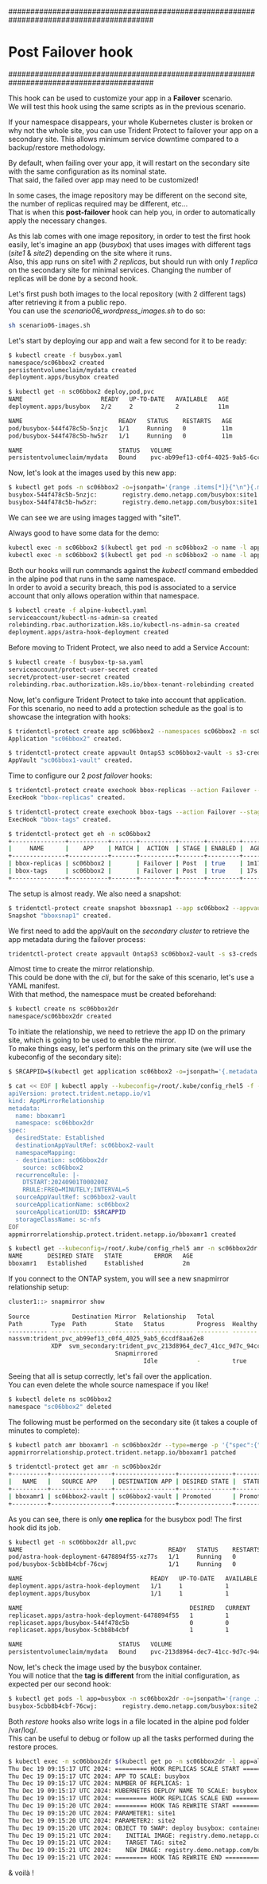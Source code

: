 #########################################################################################
# Post Failover hook
#########################################################################################

This hook can be used to customize your app in a **Failover** scenario.  
We will test this hook using the same scripts as in the previous scenario.  

If your namespace disappears, your whole Kubernetes cluster is broken or why not the whole site, you can use Trident Protect to failover your app on a secondary site. This allows minimum service downtime compared to a backup/restore methodology.  

By default, when failing over your app, it will restart on the secondary site with the same configuration as its nominal state.  
That said, the failed over app may need to be customized!  

In some cases, the image repository may be different on the second site, the number of replicas required may be different, etc...  
That is when this **post-failover** hook can help you, in order to automatically apply the necessary changes.

As this lab comes with one image repository, in order to test the first hook easily, let's imagine an app (_busybox_) that uses images with different tags (_site1_ & _site2_) depending on the site where it runs.  
Also, this app runs on site1 with _2 replicas_, but should run with only _1 replica_ on the secondary site for minimal services. Changing the number of replicas will be done by a second hook.   

Let's first push both images to the local repository (with 2 different tags) after retrieving it from a public repo.  
You can use the _scenario06_wordpress_images.sh_ to do so:  
```bash
sh scenario06-images.sh
```

Let's start by deploying our app and wait a few second for it to be ready:  
```bash
$ kubectl create -f busybox.yaml
namespace/sc06bbox2 created
persistentvolumeclaim/mydata created
deployment.apps/busybox created

$ kubectl get -n sc06bbox2 deploy,pod,pvc
NAME                      READY   UP-TO-DATE   AVAILABLE   AGE
deployment.apps/busybox   2/2     2            2           11m

NAME                           READY   STATUS    RESTARTS   AGE
pod/busybox-544f478c5b-5nzjc   1/1     Running   0          11m
pod/busybox-544f478c5b-hw5zr   1/1     Running   0          11m

NAME                           STATUS   VOLUME                                     CAPACITY   ACCESS MODES   STORAGECLASS        VOLUMEATTRIBUTESCLASS   AGE
persistentvolumeclaim/mydata   Bound    pvc-ab99ef13-c0f4-4025-9ab5-6ccdf8aa62e8   1Gi        RWX            storage-class-nfs   <unset>                 11m
```

Now, let's look at the images used by this new app:
```bash
$ kubectl get pods -n sc06bbox2 -o=jsonpath='{range .items[*]}{"\n"}{.metadata.name}{":\t"}{.spec.containers[0].image}{end}'; echo
busybox-544f478c5b-5nzjc:       registry.demo.netapp.com/busybox:site1
busybox-544f478c5b-hw5zr:       registry.demo.netapp.com/busybox:site1
```
We can see we are using images tagged with "site1".  

Always good to have some data for the demo:  
```bash
kubectl exec -n sc06bbox2 $(kubectl get pod -n sc06bbox2 -o name -l app=busybox) -- sh -c 'echo "bbox test with hooks!" > /data/file.txt'
kubectl exec -n sc06bbox2 $(kubectl get pod -n sc06bbox2 -o name -l app=busybox) -- more /data/file.txt
```

Both our hooks will run commands against the _kubectl_ command embedded in the alpine pod that runs in the same namespace.  
In order to avoid a security breach, this pod is associated to a service account that only allows operation within that namespace.  
```bash
$ kubectl create -f alpine-kubectl.yaml
serviceaccount/kubectl-ns-admin-sa created
rolebinding.rbac.authorization.k8s.io/kubectl-ns-admin-sa created
deployment.apps/astra-hook-deployment created
```
Before moving to Trident Protect, we also need to add a Service Account:  
```bash
$ kubectl create -f busybox-tp-sa.yaml
serviceaccount/protect-user-secret created
secret/protect-user-secret created
rolebinding.rbac.authorization.k8s.io/bbox-tenant-rolebinding created
```
Now, let's configure Trident Protect to take into account that application.  
For this scenario, no need to add a protection schedule as the goal is to showcase the integration with hooks:  
```bash
$ tridentctl-protect create app sc06bbox2 --namespaces sc06bbox2 -n sc06bbox2
Application "sc06bbox2" created.

$ tridentctl-protect create appvault OntapS3 sc06bbox2-vault -s s3-creds --bucket s3lod --endpoint 192.168.0.230 --skip-cert-validation --no-tls -n trident-protect
AppVault "sc06bbox1-vault" created.
```
Time to configure our 2 _post failover_ hooks:  
```bash
$ tridentctl-protect create exechook bbox-replicas --action Failover --stage post --app sc06bbox2 --source-file hook-failover-replicas.sh --arg busybox --arg 1 -n sc06bbox2
ExecHook "bbox-replicas" created.

$ tridentctl-protect create exechook bbox-tags --action Failover --stage post --app sc06bbox2 --source-file hook-failover-tag-rewrite.sh --arg site1 --arg site2 -n sc06bbox2
ExecHook "bbox-tags" created.

$ tridentctl-protect get eh -n sc06bbox2
+---------------+-----------+-------+----------+-------+---------+-------+-------+
|     NAME      |    APP    | MATCH |  ACTION  | STAGE | ENABLED |  AGE  | ERROR |
+---------------+-----------+-------+----------+-------+---------+-------+-------+
| bbox-replicas | sc06bbox2 |       | Failover | Post  | true    | 1m17s |       |
| bbox-tags     | sc06bbox2 |       | Failover | Post  | true    | 17s   |       |
+---------------+-----------+-------+----------+-------+---------+-------+-------+
```
The setup is almost ready. We also need a snapshot:  
```bash
$ tridentctl-protect create snapshot bboxsnap1 --app sc06bbox2 --appvault sc06bbox2-vault -n sc06bbox2
Snapshot "bboxsnap1" created.
```
 
We first need to add the appVault on the _secondary cluster_ to retrieve the app metadata during the failover process:  
```bash
tridentctl-protect create appvault OntapS3 sc06bbox2-vault -s s3-creds --bucket s3lod --endpoint 192.168.0.230 --skip-cert-validation --no-tls -n trident-protect
```
Almost time to create the mirror relationship.  
This could be done with the _cli_, but for the sake of this scenario, let's use a YAML manifest.  
With that method, the namespace must be created beforehand:  
```bash
$ kubectl create ns sc06bbox2dr
namespace/sc06bbox2dr created
```
To initiate the relationship, we need to retrieve the app ID on the primary site, which is going to be used to enable the mirror.  
To make things easy, let's perform this on the primary site (we will use the kubeconfig of the secondary site):  
```bash
$ SRCAPPID=$(kubectl get application sc06bbox2 -o=jsonpath='{.metadata.uid}' -n sc06bbox2)

$ cat << EOF | kubectl apply --kubeconfig=/root/.kube/config_rhel5 -f -
apiVersion: protect.trident.netapp.io/v1
kind: AppMirrorRelationship
metadata:
  name: bboxamr1
  namespace: sc06bbox2dr
spec:
  desiredState: Established
  destinationAppVaultRef: sc06bbox2-vault
  namespaceMapping:
  - destination: sc06bbox2dr
    source: sc06bbox2
  recurrenceRule: |-
    DTSTART:20240901T000200Z
    RRULE:FREQ=MINUTELY;INTERVAL=5
  sourceAppVaultRef: sc06bbox2-vault
  sourceApplicationName: sc06bbox2
  sourceApplicationUID: $SRCAPPID
  storageClassName: sc-nfs
EOF
appmirrorrelationship.protect.trident.netapp.io/bboxamr1 created

$ kubectl get --kubeconfig=/root/.kube/config_rhel5 amr -n sc06bbox2dr
NAME       DESIRED STATE   STATE         ERROR   AGE
bboxamr1   Established     Established           2m
```
If you connect to the ONTAP system, you will see a new snapmirror relationship setup:  
```bash
cluster1::> snapmirror show
                                                                       Progress
Source            Destination Mirror  Relationship   Total             Last
Path        Type  Path        State   Status         Progress  Healthy Updated
----------- ---- ------------ ------- -------------- --------- ------- --------
nassvm:trident_pvc_ab99ef13_c0f4_4025_9ab5_6ccdf8aa62e8
            XDP  svm_secondary:trident_pvc_213d8964_dec7_41cc_9d7c_94cc0f41a53a
                              Snapmirrored
                                      Idle           -         true    -
```

Seeing that all is setup correctly, let's fail over the application.  
You can even delete the whole source namespace if you like!  
```bash
$ kubectl delete ns sc06bbox2
namespace "sc06bbox2" deleted
```
The following must be performed on the secondary site (it takes a couple of minutes to complete):  
```bash
$ kubectl patch amr bboxamr1 -n sc06bbox2dr --type=merge -p '{"spec":{"desiredState":"Promoted"}}'
appmirrorrelationship.protect.trident.netapp.io/bboxamr1 patched

$ tridentctl-protect get amr -n sc06bbox2dr
+----------+-----------------+-----------------+---------------+----------+--------+-------+
|   NAME   |   SOURCE APP    | DESTINATION APP | DESIRED STATE |  STATE   |  AGE   | ERROR |
+----------+-----------------+-----------------+---------------+----------+--------+-------+
| bboxamr1 | sc06bbox2-vault | sc06bbox2-vault | Promoted      | Promoted | 12m49s |       |
+----------+-----------------+-----------------+---------------+----------+--------+-------+
```

As you can see, there is only **one replica** for the busybox pod! The first hook did its job.  
```bash
$ kubectl get -n sc06bbox2dr all,pvc
NAME                                         READY   STATUS    RESTARTS   AGE
pod/astra-hook-deployment-6478894f55-xz77s   1/1     Running   0          2m25s
pod/busybox-5cbb8b4cbf-76cwj                 1/1     Running   0          2m7s

NAME                                    READY   UP-TO-DATE   AVAILABLE   AGE
deployment.apps/astra-hook-deployment   1/1     1            1           2m25s
deployment.apps/busybox                 1/1     1            1           2m25s

NAME                                               DESIRED   CURRENT   READY   AGE
replicaset.apps/astra-hook-deployment-6478894f55   1         1         1       2m25s
replicaset.apps/busybox-544f478c5b                 0         0         0       2m25s
replicaset.apps/busybox-5cbb8b4cbf                 1         1         1       2m7s

NAME                           STATUS   VOLUME                                     CAPACITY   ACCESS MODES   STORAGECLASS   VOLUMEATTRIBUTESCLASS   AGE
persistentvolumeclaim/mydata   Bound    pvc-213d8964-dec7-41cc-9d7c-94cc0f41a53a   1Gi        RWX            sc-nfs         <unset>                 13m
```
Now, let's check the image used by the busybox container.  
You will notice that the **tag is different** from the initial configuration, as expected per our second hook:   
```bash
$ kubectl get pods -l app=busybox -n sc06bbox2dr -o=jsonpath='{range .items[*]}{"\n"}{.metadata.name}{":\t"}{.spec.containers[0].image}{end}'; echo
busybox-5cbb8b4cbf-76cwj:       registry.demo.netapp.com/busybox:site2
```

Both _restore_ hooks also write logs in a file located in the alpine pod folder /var/log/.  
This can be useful to debug or follow up all the tasks performed during the restore proces.  
```bash
$ kubectl exec -n sc06bbox2dr $(kubectl get po -n sc06bbox2dr -l app=alpine -o name) -- more /var/log/acc-logs-hooks.log
Thu Dec 19 09:15:17 UTC 2024: ========= HOOK REPLICAS SCALE START ===========
Thu Dec 19 09:15:17 UTC 2024: APP TO SCALE: busybox
Thu Dec 19 09:15:17 UTC 2024: NUMBER OF REPLICAS: 1
Thu Dec 19 09:15:17 UTC 2024: KUBERNETES DEPLOY NAME TO SCALE: busybox
Thu Dec 19 09:15:17 UTC 2024: ========= HOOK REPLICAS SCALE END ===========
Thu Dec 19 09:15:20 UTC 2024: ========= HOOK TAG REWRITE START ===========
Thu Dec 19 09:15:20 UTC 2024: PARAMETER1: site1
Thu Dec 19 09:15:20 UTC 2024: PARAMETER2: site2
Thu Dec 19 09:15:20 UTC 2024: OBJECT TO SWAP: deploy busybox: container 'busybox'
Thu Dec 19 09:15:21 UTC 2024:    INITIAL IMAGE: registry.demo.netapp.com/busybox:site1
Thu Dec 19 09:15:21 UTC 2024:    TARGET TAG: site2
Thu Dec 19 09:15:21 UTC 2024:    NEW IMAGE: registry.demo.netapp.com/busybox:site2
Thu Dec 19 09:15:21 UTC 2024: ========= HOOK TAG REWRITE END ===========
```
& voilà !